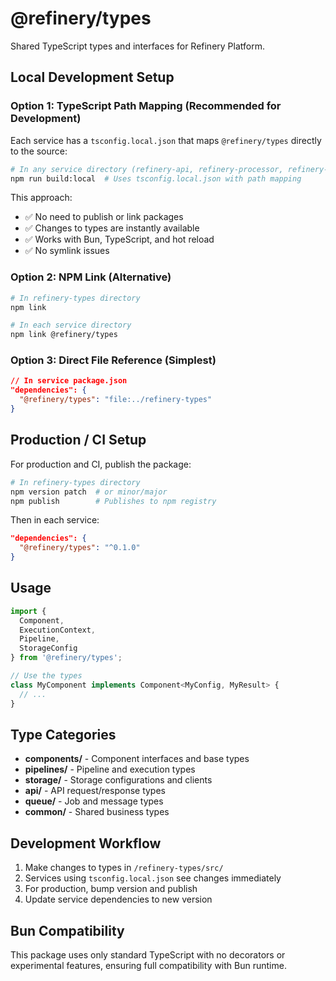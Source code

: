 # @refinery/types

Shared TypeScript types and interfaces for Refinery Platform.

## Local Development Setup

### Option 1: TypeScript Path Mapping (Recommended for Development)

Each service has a `tsconfig.local.json` that maps `@refinery/types` directly to the source:

```bash
# In any service directory (refinery-api, refinery-processor, refinery-queue)
npm run build:local  # Uses tsconfig.local.json with path mapping
```

This approach:
- ✅ No need to publish or link packages
- ✅ Changes to types are instantly available
- ✅ Works with Bun, TypeScript, and hot reload
- ✅ No symlink issues

### Option 2: NPM Link (Alternative)

```bash
# In refinery-types directory
npm link

# In each service directory
npm link @refinery/types
```

### Option 3: Direct File Reference (Simplest)

```json
// In service package.json
"dependencies": {
  "@refinery/types": "file:../refinery-types"
}
```

## Production / CI Setup

For production and CI, publish the package:

```bash
# In refinery-types directory
npm version patch  # or minor/major
npm publish        # Publishes to npm registry
```

Then in each service:
```json
"dependencies": {
  "@refinery/types": "^0.1.0"
}
```

## Usage

```typescript
import {
  Component,
  ExecutionContext,
  Pipeline,
  StorageConfig
} from '@refinery/types';

// Use the types
class MyComponent implements Component<MyConfig, MyResult> {
  // ...
}
```

## Type Categories

- **components/** - Component interfaces and base types
- **pipelines/** - Pipeline and execution types
- **storage/** - Storage configurations and clients
- **api/** - API request/response types
- **queue/** - Job and message types
- **common/** - Shared business types

## Development Workflow

1. Make changes to types in `/refinery-types/src/`
2. Services using `tsconfig.local.json` see changes immediately
3. For production, bump version and publish
4. Update service dependencies to new version

## Bun Compatibility

This package uses only standard TypeScript with no decorators or experimental features, ensuring full compatibility with Bun runtime.